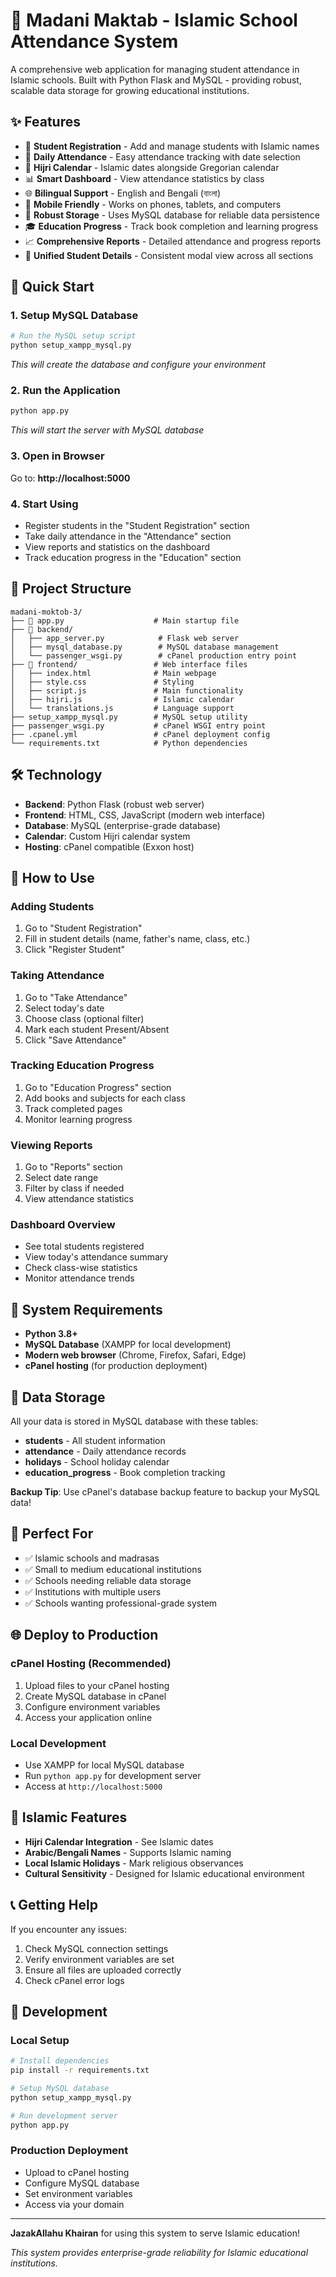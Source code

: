 # 🕌 Madani Maktab - Islamic School Attendance System

A comprehensive web application for managing student attendance in Islamic schools. Built with Python Flask and MySQL - providing robust, scalable data storage for growing educational institutions.

## ✨ Features

- 📝 **Student Registration** - Add and manage students with Islamic names
- 📅 **Daily Attendance** - Easy attendance tracking with date selection
- 🌙 **Hijri Calendar** - Islamic dates alongside Gregorian calendar
- 📊 **Smart Dashboard** - View attendance statistics by class
- 🌐 **Bilingual Support** - English and Bengali (বাংলা)
- 📱 **Mobile Friendly** - Works on phones, tablets, and computers
- 💾 **Robust Storage** - Uses MySQL database for reliable data persistence
- 🎓 **Education Progress** - Track book completion and learning progress
- 📈 **Comprehensive Reports** - Detailed attendance and progress reports
- 👤 **Unified Student Details** - Consistent modal view across all sections

## 🚀 Quick Start

### 1. Setup MySQL Database
```bash
# Run the MySQL setup script
python setup_xampp_mysql.py
```
*This will create the database and configure your environment*

### 2. Run the Application
```bash
python app.py
```
*This will start the server with MySQL database*

### 3. Open in Browser
Go to: **http://localhost:5000**

### 4. Start Using
- Register students in the "Student Registration" section
- Take daily attendance in the "Attendance" section  
- View reports and statistics on the dashboard
- Track education progress in the "Education" section

## 📁 Project Structure

```
madani-moktob-3/
├── 🚀 app.py                    # Main startup file
├── 📁 backend/
│   ├── app_server.py            # Flask web server
│   ├── mysql_database.py        # MySQL database management
│   └── passenger_wsgi.py        # cPanel production entry point
├── 📁 frontend/                 # Web interface files
│   ├── index.html              # Main webpage
│   ├── style.css               # Styling
│   ├── script.js               # Main functionality
│   ├── hijri.js                # Islamic calendar
│   └── translations.js         # Language support
├── setup_xampp_mysql.py        # MySQL setup utility
├── passenger_wsgi.py           # cPanel WSGI entry point
├── .cpanel.yml                 # cPanel deployment config
└── requirements.txt            # Python dependencies
```

## 🛠️ Technology

- **Backend**: Python Flask (robust web server)
- **Frontend**: HTML, CSS, JavaScript (modern web interface)
- **Database**: MySQL (enterprise-grade database)
- **Calendar**: Custom Hijri calendar system
- **Hosting**: cPanel compatible (Exxon host)

## 📖 How to Use

### Adding Students
1. Go to "Student Registration"
2. Fill in student details (name, father's name, class, etc.)
3. Click "Register Student"

### Taking Attendance  
1. Go to "Take Attendance"
2. Select today's date
3. Choose class (optional filter)
4. Mark each student Present/Absent
5. Click "Save Attendance"

### Tracking Education Progress
1. Go to "Education Progress" section
2. Add books and subjects for each class
3. Track completed pages
4. Monitor learning progress

### Viewing Reports
1. Go to "Reports" section
2. Select date range
3. Filter by class if needed
4. View attendance statistics

### Dashboard Overview
- See total students registered
- View today's attendance summary
- Check class-wise statistics
- Monitor attendance trends

## 🔧 System Requirements

- **Python 3.8+**
- **MySQL Database** (XAMPP for local development)
- **Modern web browser** (Chrome, Firefox, Safari, Edge)
- **cPanel hosting** (for production deployment)

## 💾 Data Storage

All your data is stored in MySQL database with these tables:
- **students** - All student information
- **attendance** - Daily attendance records  
- **holidays** - School holiday calendar
- **education_progress** - Book completion tracking

**Backup Tip**: Use cPanel's database backup feature to backup your MySQL data!

## 🌟 Perfect For

- ✅ Islamic schools and madrasas
- ✅ Small to medium educational institutions  
- ✅ Schools needing reliable data storage
- ✅ Institutions with multiple users
- ✅ Schools wanting professional-grade system

## 🌐 Deploy to Production

### cPanel Hosting (Recommended)
1. Upload files to your cPanel hosting
2. Create MySQL database in cPanel
3. Configure environment variables
4. Access your application online

### Local Development
- Use XAMPP for local MySQL database
- Run `python app.py` for development server
- Access at `http://localhost:5000`

## 🤲 Islamic Features

- **Hijri Calendar Integration** - See Islamic dates
- **Arabic/Bengali Names** - Supports Islamic naming
- **Local Islamic Holidays** - Mark religious observances
- **Cultural Sensitivity** - Designed for Islamic educational environment

## 📞 Getting Help

If you encounter any issues:
1. Check MySQL connection settings
2. Verify environment variables are set
3. Ensure all files are uploaded correctly
4. Check cPanel error logs

## 🔧 Development

### Local Setup
```bash
# Install dependencies
pip install -r requirements.txt

# Setup MySQL database
python setup_xampp_mysql.py

# Run development server
python app.py
```

### Production Deployment
- Upload to cPanel hosting
- Configure MySQL database
- Set environment variables
- Access via your domain

---

**JazakAllahu Khairan** for using this system to serve Islamic education! 

*This system provides enterprise-grade reliability for Islamic educational institutions.* 